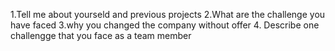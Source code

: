 1.Tell me about yourseld and previous projects
2.What are the challenge you have faced
3.why you changed the company without offer
4. Describe one challengge that you face as a team member 
